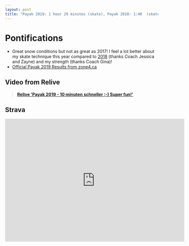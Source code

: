 ```yaml
---
layout: post
title: "Payak 2019: 1 hour 29 minutes (skate), Payak 2018: 1:40  (skate) Payak 2017: 1:25 (classic)"
---
```

# Pontifications

* Great snow conditions but not as great as 2017! I feel a lot better about my skate technique this year compared to [2018](http://rolandtanglao.com/2018/02/26/p1-payak-2018-skate-skiing-140/) (thanks Coach Jessica and Zayne) and my strength (thanks Coach Gina)! 
* [Official Payak 2019 Results from zone4.ca](https://zone4.ca/race/2019-02-23/327f562e/results/)

## Video from Relive 

<blockquote class="embedly-card" data-card-controls="0" data-card-key="f1631a41cb254ca5b035dc5747a5bd75"><h4><a href="https://www.relive.cc/view/2170380303?r=embed-site">Relive 'Payak 2019 - 10 minuten schneller :-) Super fun!'</a></h4></blockquote>
<script async src="https://cdn.embedly.com/widgets/platform.js" charset="UTF-8"></script>

## Strava 

<iframe height='405' width='590' frameborder='0' allowtransparency='true' scrolling='no' src='https://www.strava.com/activities/2170380303/embed/4c73b6d510a2cc0e85ea5c758cddc5768f97afa8'></iframe>


